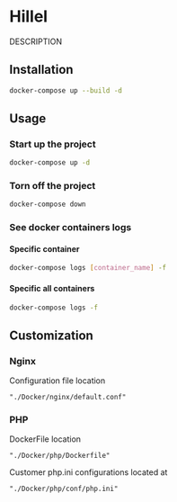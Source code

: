 # Hillel

DESCRIPTION

## Installation

```bash
docker-compose up --build -d
```

## Usage

### Start up the project
```bash
docker-compose up -d
```

### Torn off the project
```bash
docker-compose down
```
### See docker containers logs
#### Specific container
```bash
docker-compose logs [container_name] -f
```

#### Specific all containers
```bash
docker-compose logs -f
```

## Customization
### Nginx
Configuration file location 
```
"./Docker/nginx/default.conf"
```

### PHP
DockerFile location
```
"./Docker/php/Dockerfile"
```
Customer php.ini configurations located at
```
"./Docker/php/conf/php.ini"
```